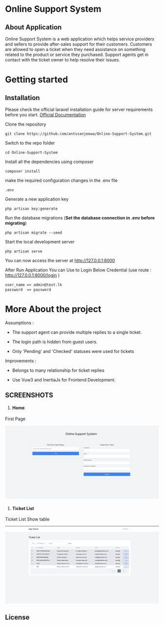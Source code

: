 
  

# Online Support System

## About Application

Online Support System is a web application which helps service providers and sellers to
provide after-sales support for their customers. Customers are allowed to open a ticket when
they need assistance on something related to the product or service they purchased. Support
agents get in contact with the ticket owner to help resolve their issues.

# Getting started

## Installation

Please check the official laravel installation guide for server requirements before you start. 
[Official Documentation](https://laravel.com/docs/9.x/installation)

Clone the repository

    git clone https://github.com/antssanjeewa/Online-Support-System.git

Switch to the repo folder

    cd Online-Support-System

Install all the dependencies using composer

    composer install

make the required configuration changes in the .env file

    .env

Generate a new application key

    php artisan key:generate


Run the database migrations (**Set the database connection in .env before migrating**)

    php artisan migrate --seed

Start the local development server

    php artisan serve

You can now access the server at http://127.0.0.1:8000

After Run Application You can Use to Login Below Credential (use route : http://127.0.0.1:8000/login )

    user_name => admin@test.lk
    password  => password



# More About the project


Assumptions :

-   The support agent can provide multiple replies to a single ticket.
    
-   The login path is hidden from guest users.
    
-   Only 'Pending' and 'Checked' statuses were used for tickets

Improvements :

-   Belongs to many relationship for ticket replies
    
-   Use Vuw3 and InertiaJs for Frontend Development.


<h2>SCREENSHOTS</h2>

1) <h4>Home</h4>
  First Page
   
![alt text](screenshots/Home_Web.png)


1) <h4>Ticket List</h4>
  Ticket List Show table
   
![alt text](screenshots/Ticket_list_web.png)

## License
